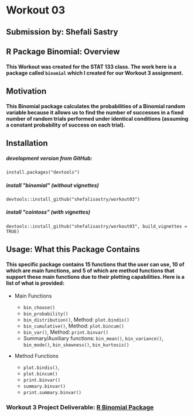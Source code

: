 # Workout 03
## Submission by: Shefali Sastry

## R Package Binomial: Overview

#### This Workout was created for the STAT 133 class. The work here is a package called `binomial` which I created for our Workout 3 assignment.

## Motivation
 
#### This Binomial package calculates the probabilities of a Binomial random variable because it allows us to find the number of successes in a fixed number of random trials performed under identical conditions (assuming a constant probability of success on each trial).

## Installation
##### development version from GitHub:
`install.packages("devtools")` 

##### install "binomial" (without vignettes)
`devtools::install_github("shefalisastry/workout03")`

##### install "cointoss" (with vignettes)
`devtools::install_github("shefalisastry/workout03", build_vignettes = TRUE)`

## Usage: What this Package Contains

#### This specific package contains 15 functions that the user can use, 10 of which are main functions, and 5 of which are method functions that support these main functions due to their plotting capabilities. Here is a list of what is provided:

* Main Functions
    * `bin_choose()`
    * `bin_probability()`
    * `bin_distribution()`, Method: `plot.bindis()`
    * `bin_cumulative()`, Method: `plot.bincum()`
    * `bin_var()`, Method: `print.binvar()`
    * Summary/Auxiliary functions: `bin_mean()`, `bin_variance()`, `bin_mode()`, `bin_skewness()`, `bin_kurtosis()`
    
* Method Functions
    * `plot.bindis()`, 
    * `plot.bincum()`
    * `print.binvar()`
    * `summary.binvar()`
    * `print.summary.binvar()`


### Workout 3 Project Deliverable: [R Binomial Package](https://github.com/shefalisastry/workout03)

